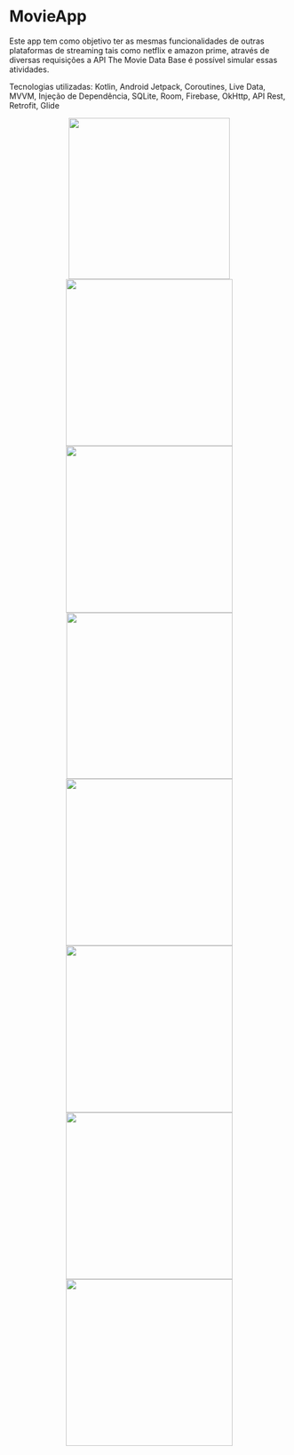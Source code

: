 # MovieApp

Este app tem como objetivo ter as mesmas funcionalidades de outras plataformas de streaming tais como netflix e amazon prime, através de diversas requisições a API The Movie Data Base é possível simular essas atividades.

Tecnologias utilizadas: Kotlin, Android Jetpack, Coroutines, Live Data, MVVM, Injeção de Dependência, SQLite, Room, Firebase, OkHttp, API Rest, Retrofit, Glide


<div align="center">
  <img src="https://github.com/MeiaNoite636/MovieApp/assets/91136155/f292df74-3e24-4c60-a9e1-be19e4bd6a3d" width="290px" />

  <img src="https://github.com/MeiaNoite636/MovieApp/assets/91136155/54e34864-a5a8-4884-b5c3-575b4e805260" width="300px" />
</div>


<div align="center">
  <img src="https://github.com/MeiaNoite636/MovieApp/assets/91136155/524842db-1dcc-49c9-91de-d7bc1320cf13" width="300px" />

  <img src="https://github.com/MeiaNoite636/MovieApp/assets/91136155/d2ca6f20-d49e-44d9-bac9-a7bda62b5e61" width="299px" />
</div>


<div align="center">
  <img src="https://github.com/MeiaNoite636/MovieApp/assets/91136155/ed4c666f-d5ee-423e-be69-42693bdbb447" width="300px" />

  <img src="https://github.com/MeiaNoite636/MovieApp/assets/91136155/5d34b17c-4557-4e5d-a438-9083fd998ff4" width="300px" />
</div>

<div align="center">
  <img src="https://github.com/MeiaNoite636/MovieApp/assets/91136155/1490ffcd-743c-47eb-90c3-3e50897548e4" width="300px" />

  <img src="https://github.com/MeiaNoite636/MovieApp/assets/91136155/26679605-6b83-4cb8-84ce-94d0a483bff0" width="300px" />
</div>

